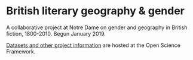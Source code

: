 # British literary geography & gender

A collaborative project at Notre Dame on gender and geography in British fiction, 1800-2010. Begun January 2019.

[Datasets and other project information](https://osf.io/g4sh5/) are hosted at the Open Science Framework.